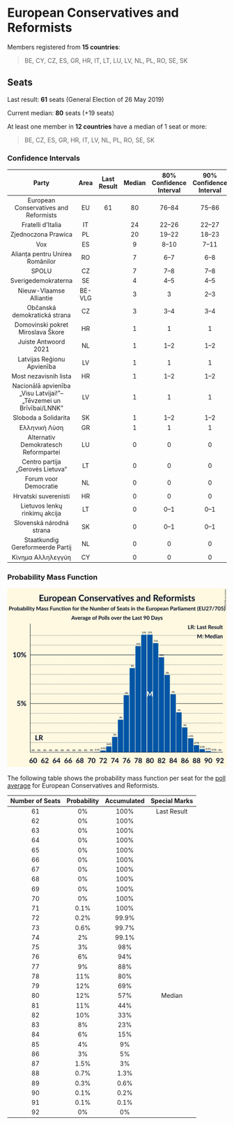 # European Conservatives and Reformists

Members registered from **15 countries**:

> BE, CY, CZ, ES, GR, HR, IT, LT, LU, LV, NL, PL, RO, SE, SK

## Seats

Last result: **61** seats (General Election of 26 May 2019)

Current median: **80** seats (+19 seats)

At least one member in **12 countries** have a median of 1 seat or more:

> BE, CZ, ES, GR, HR, IT, LV, NL, PL, RO, SE, SK

### Confidence Intervals

| Party | Area | Last Result | Median | 80% Confidence Interval | 90% Confidence Interval | 95% Confidence Interval | 99% Confidence Interval |
|:-----:|:----:|:-----------:|:------:|:-----------------------:|:-----------------------:|:-----------------------:|:-----------------------:|
| European Conservatives and Reformists | EU | 61 | 80 | 76–84 | 75–86 | 75–87 | 73–89 |
| Fratelli d’Italia | IT | | 24 | 22–26 | 22–27 | 22–27 | 21–29 |
| Zjednoczona Prawica | PL | | 20 | 19–22 | 18–23 | 18–23 | 17–24 |
| Vox | ES | | 9 | 8–10 | 7–11 | 7–11 | 7–11 |
| Alianța pentru Unirea Românilor | RO | | 7 | 6–7 | 6–8 | 6–8 | 6–8 |
| SPOLU | CZ | | 7 | 7–8 | 7–8 | 7–8 | 6–8 |
| Sverigedemokraterna | SE | | 4 | 4–5 | 4–5 | 4–5 | 4–5 |
| Nieuw-Vlaamse Alliantie | BE-VLG | | 3 | 3 | 2–3 | 2–3 | 2–3 |
| Občanská demokratická strana | CZ | | 3 | 3–4 | 3–4 | 3–4 | 3–5 |
| Domovinski pokret Miroslava Škore | HR | | 1 | 1 | 1 | 0–1 | 0–2 |
| Juiste Antwoord 2021 | NL | | 1 | 1–2 | 1–2 | 1–2 | 1–2 |
| Latvijas Reģionu Apvienība | LV | | 1 | 1 | 1 | 1 | 1 |
| Most nezavisnih lista | HR | | 1 | 1–2 | 1–2 | 1–2 | 1–2 |
| Nacionālā apvienība „Visu Latvijai!”–„Tēvzemei un Brīvībai/LNNK” | LV | | 1 | 1 | 1 | 1 | 1 |
| Sloboda a Solidarita | SK | | 1 | 1–2 | 1–2 | 1–2 | 0–2 |
| Ελληνική Λύση | GR | | 1 | 1 | 1 | 1 | 0–1 |
| Alternativ Demokratesch Reformpartei | LU | | 0 | 0 | 0 | 0 | 0 |
| Centro partija „Gerovės Lietuva“ | LT | | 0 | 0 | 0 | 0 | 0 |
| Forum voor Democratie | NL | | 0 | 0 | 0 | 0 | 0 |
| Hrvatski suverenisti | HR | | 0 | 0 | 0 | 0 | 0 |
| Lietuvos lenkų rinkimų akcija | LT | | 0 | 0–1 | 0–1 | 0–1 | 0–1 |
| Slovenská národná strana | SK | | 0 | 0–1 | 0–1 | 0–1 | 0–1 |
| Staatkundig Gereformeerde Partij | NL | | 0 | 0 | 0 | 0 | 0 |
| Κίνημα Αλληλεγγύη | CY | | 0 | 0 | 0 | 0 | 0 |

### Probability Mass Function

![Graph with seats probability mass function not yet produced](average-2023-04-30-seats-pmf-europeanconservativesandreformists.png "Seats Probability Mass Function")

The following table shows the probability mass function per seat for the [poll average](average-2023-04-30.html) for European Conservatives and Reformists.

| Number of Seats | Probability | Accumulated | Special Marks |
|:---------------:|:-----------:|:-----------:|:-------------:|
| 61 | 0% | 100% | Last Result |
| 62 | 0% | 100% |  |
| 63 | 0% | 100% |  |
| 64 | 0% | 100% |  |
| 65 | 0% | 100% |  |
| 66 | 0% | 100% |  |
| 67 | 0% | 100% |  |
| 68 | 0% | 100% |  |
| 69 | 0% | 100% |  |
| 70 | 0% | 100% |  |
| 71 | 0.1% | 100% |  |
| 72 | 0.2% | 99.9% |  |
| 73 | 0.6% | 99.7% |  |
| 74 | 2% | 99.1% |  |
| 75 | 3% | 98% |  |
| 76 | 6% | 94% |  |
| 77 | 9% | 88% |  |
| 78 | 11% | 80% |  |
| 79 | 12% | 69% |  |
| 80 | 12% | 57% | Median |
| 81 | 11% | 44% |  |
| 82 | 10% | 33% |  |
| 83 | 8% | 23% |  |
| 84 | 6% | 15% |  |
| 85 | 4% | 9% |  |
| 86 | 3% | 5% |  |
| 87 | 1.5% | 3% |  |
| 88 | 0.7% | 1.3% |  |
| 89 | 0.3% | 0.6% |  |
| 90 | 0.1% | 0.2% |  |
| 91 | 0.1% | 0.1% |  |
| 92 | 0% | 0% |  |


